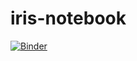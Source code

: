 # iris-notebook

[![Binder](https://mybinder.org/badge_logo.svg)](https://mybinder.org/v2/gh/rsmith013/iris-notebook/HEAD)
